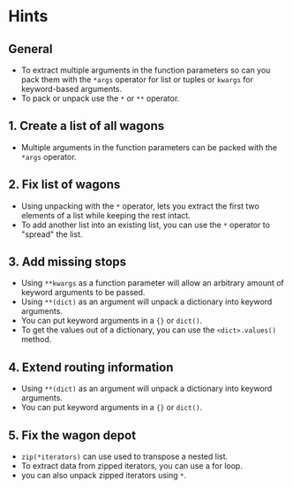 # Hints

## General

- To extract multiple arguments in the function parameters so can you pack them with the `*args` operator for list or tuples or `kwargs` for keyword-based arguments.
- To pack or unpack use the `*` or `**` operator.

## 1. Create a list of all wagons

- Multiple arguments in the function parameters can be packed with the `*args` operator.

## 2. Fix list of wagons

- Using unpacking with the `*` operator, lets you extract the first two elements of a list while keeping the rest intact.
- To add another list into an existing list, you can use the `*` operator to "spread" the list.

## 3. Add missing stops

- Using `**kwargs` as a function parameter will allow an arbitrary amount of keyword arguments to be passed.
- Using `**(dict)` as an argument will unpack a dictionary into keyword arguments.
- You can put keyword arguments in a `{}` or `dict()`.
- To get the values out of a dictionary, you can use the `<dict>.values()` method.

## 4. Extend routing information

- Using `**(dict)` as an argument will unpack a dictionary into keyword arguments.
- You can put keyword arguments in a `{}` or `dict()`.

## 5. Fix the wagon depot

- `zip(*iterators)` can use used to transpose a nested list.
- To extract data from zipped iterators, you can use a for loop.
- you can also unpack zipped iterators using `*`.
